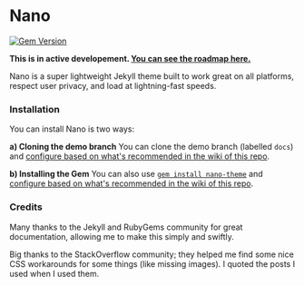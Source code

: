 # Nano

[![Gem Version](https://badge.fury.io/rb/nano-theme.svg)](https://badge.fury.io/rb/nano-theme)

**This is in active developement. [You can see the roadmap here.](https://trello.com/b/6uBEAJwj)**

Nano is a super lightweight Jekyll theme built to work great on all platforms, respect user privacy, and load at lightning-fast speeds.

### Installation

You can install Nano is two ways:

**a) Cloning the demo branch**
You can clone the demo branch (labelled `docs`) and [configure based on what's recommended in the wiki of this repo](https://github.com/doamatto/nano/wiki/Configuration).

**b) Installing the Gem**
You can also use [`gem install nano-theme`](https://rubygems.org/gems/nano-theme) and [configure based on what's recommended in the wiki of this repo](https://github.com/doamatto/nano/wiki/Configuration).

### Credits

Many thanks to the Jekyll and RubyGems community for great documentation, allowing me to make this simply and swiftly.

Big thanks to the StackOverflow community; they helped me find some nice CSS workarounds for some things (like missing images). I quoted the posts I used when I used them.